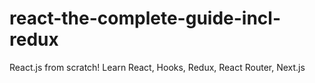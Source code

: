 # react-the-complete-guide-incl-redux
React.js from scratch! Learn React, Hooks, Redux, React Router, Next.js

